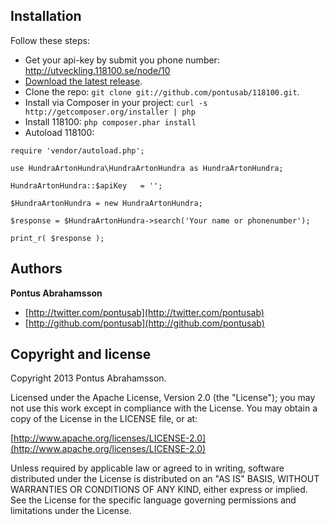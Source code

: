 ## Installation

Follow these steps:

* Get your api-key by submit you phone number: http://utveckling.118100.se/node/10
* [Download the latest release](https://github.com/pontusab/118100/archive/master.zip).
* Clone the repo: `git clone git://github.com/pontusab/118100.git`.
* Install via Composer in your project: `curl -s http://getcomposer.org/installer | php`
* Install 118100: `php composer.phar install`
* Autoload 118100:


```
require 'vendor/autoload.php';

use HundraArtonHundra\HundraArtonHundra as HundraArtonHundra;

HundraArtonHundra::$apiKey   = '';

$HundraArtonHundra = new HundraArtonHundra;

$response = $HundraArtonHundra->search('Your name or phonenumber');

print_r( $response );
```

## Authors

**Pontus Abrahamsson**

+ [http://twitter.com/pontusab](http://twitter.com/pontusab)
+ [http://github.com/pontusab](http://github.com/pontusab)

## Copyright and license

Copyright 2013 Pontus Abrahamsson.

Licensed under the Apache License, Version 2.0 (the "License");
you may not use this work except in compliance with the License.
You may obtain a copy of the License in the LICENSE file, or at:

  [http://www.apache.org/licenses/LICENSE-2.0](http://www.apache.org/licenses/LICENSE-2.0)

Unless required by applicable law or agreed to in writing, software
distributed under the License is distributed on an "AS IS" BASIS,
WITHOUT WARRANTIES OR CONDITIONS OF ANY KIND, either express or implied.
See the License for the specific language governing permissions and
limitations under the License.



